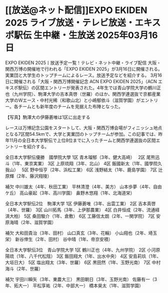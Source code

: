 # [[放送@ネット配信]]EXPO EKIDEN 2025 ライブ放送・テレビ放送・エキスポ駅伝 生中継・生放送 2025年03月16日

EXPO EKIDEN 2025丨放送予定一覧！テレビ・ネット中継・ライブ配信
大阪・関西万博の開催地で行われる「EXPO EKIDEN 2025」が3月16日に開催される。実業団と大学生のトップチームによるレース。放送予定などを紹介する。
3月16日に開催される「大阪・関西万博開催記念 ACN EXPO EKIDEN 2025」（ACN エキスポ駅伝）の区間エントリーが発表された。4年生では青山学院大学の鶴川正也（九州学院）、駒澤大学の吉本真啓（世羅）のほか、関西学連選抜で京都産業大学のWエース・中村光稀（和歌山北）と小嶋郁依斗（滋賀学園）がエントリー。各チームとも新年度のチームを見据えた布陣となった。

【写真】駒澤大の伊藤蒼唯は1区に出走する

レースは万博記念公園をスタートして、大阪・関西万博会場がフィニッシュ地点となる7区間54.5kmで、大学と実業団のトップチームが参加。この記事では、昨年11月の全日本大学駅伝で上位8位までに入ったチームと関西学連選抜の区間エントリーを紹介する。

全日本大学駅伝優勝　國學院大學
1区 青木瑠郁（3年、健大高崎）　
2区 尾熊迅斗（1年、東京実業）
3区 上原琉翔（3年、北山）
4区 飯國新太（1年、國學院久我山）　
5区 野中恒亨（2年、浜松工業）
6区 浅野結太（1年、鹿島学園）
7区 辻原輝（2年、藤沢翔陵）

補欠
中川雄太（4年、秋田工業）
平林清澄（4年、美方）
山本歩夢（4年、自由ケ丘）
高山豪起（3年、高川学園）
鼻野木悠翔（1年、北海道栄）

全日本大学駅伝2位　駒澤大学
1区 伊藤蒼唯（3年、出雲工業）
2区 吉本真啓（4年、世羅）
3区 山川拓馬（3年、上伊那農業）
4区 白井恒成（2年、流通経済大柏）
5区 桑田駿介（1年、倉敷）
6区 工藤信太朗（2年、一関学院）
7区 安原海晴（2年、滋賀学園）

補欠
大和田貴治（3年、田村）
山口真玄（3年、花輪）
小山翔也（2年、埼玉栄）
新谷倖生（2年、田村）
谷中晴（1年、帝京安積）

全日本大学駅伝3位　青山学院大学
1区 鶴川正也（4年、九州学院）
2区 小河原陽琉（1年、八千代松陰）
3区 飯田翔大（1年、出水中央）
4区 安島莉玖（1年、大垣日大）
5区 塩出翔太（3年、世羅）
6区 黒田然（1年、玉野光南）
7区 中村海斗（2年、世羅）

補欠
宇田川瞬矢（3年、東農大三）
黒田朝日（3年、玉野光南）
佐藤有一（3年、拓大一）
平松享祐（2年、中部大一）
橋本昊太（1年、滋賀学園）